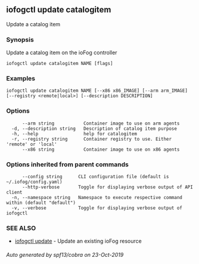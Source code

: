 ## iofogctl update catalogitem

Update a catalog item

### Synopsis

Update a catalog item on the ioFog controller

```
iofogctl update catalogitem NAME [flags]
```

### Examples

```
iofogctl update catalogitem NAME [--x86 x86_IMAGE] [--arm arm_IMAGE] [--registry <remote|local>] [--description DESCRIPTION]
```

### Options

```
      --arm string           Container image to use on arm agents
  -d, --description string   Description of catalog item purpose
  -h, --help                 help for catalogitem
  -r, --registry string      Container registry to use. Either 'remote' or 'local'
      --x86 string           Container image to use on x86 agents
```

### Options inherited from parent commands

```
      --config string      CLI configuration file (default is ~/.iofog/config.yaml)
      --http-verbose       Toggle for displaying verbose output of API client
  -n, --namespace string   Namespace to execute respective command within (default "default")
  -v, --verbose            Toggle for displaying verbose output of iofogctl
```

### SEE ALSO

* [iofogctl update](iofogctl_update.md)	 - Update an existing ioFog resource

###### Auto generated by spf13/cobra on 23-Oct-2019
